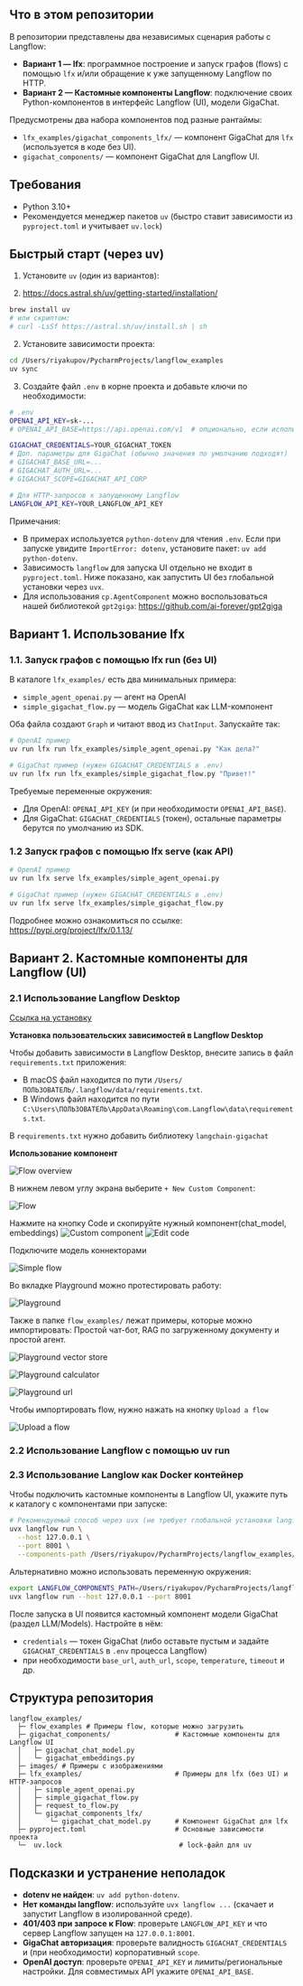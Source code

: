 ## Что в этом репозитории

В репозитории представлены два независимых сценария работы с Langflow:

- **Вариант 1 — lfx**: программное построение и запуск графов (flows) с помощью `lfx` и/или обращение к уже запущенному Langflow по HTTP.
- **Вариант 2 — Кастомные компоненты Langflow**: подключение своих Python-компонентов в интерфейс Langflow (UI), модели GigaChat.

Предусмотрены два набора компонентов под разные рантаймы:
- `lfx_examples/gigachat_components_lfx/` — компонент GigaChat для `lfx` (используется в коде без UI).
- `gigachat_components/` — компонент GigaChat для Langflow UI.

## Требования

- Python 3.10+
- Рекомендуется менеджер пакетов `uv` (быстро ставит зависимости из `pyproject.toml` и учитывает `uv.lock`)

## Быстрый старт (через uv)

1) Установите `uv` (один из вариантов):

2) https://docs.astral.sh/uv/getting-started/installation/
```bash
brew install uv
# или скриптом:
# curl -LsSf https://astral.sh/uv/install.sh | sh
```

2) Установите зависимости проекта:

```bash
cd /Users/riyakupov/PycharmProjects/langflow_examples
uv sync
```

3) Создайте файл `.env` в корне проекта и добавьте ключи по необходимости:

```bash
# .env
OPENAI_API_KEY=sk-...
# OPENAI_API_BASE=https://api.openai.com/v1  # опционально, если используете прокси/совместимые API

GIGACHAT_CREDENTIALS=YOUR_GIGACHAT_TOKEN
# Доп. параметры для GigaChat (обычно значения по умолчанию подходят)
# GIGACHAT_BASE_URL=...
# GIGACHAT_AUTH_URL=...
# GIGACHAT_SCOPE=GIGACHAT_API_CORP

# Для HTTP-запросов к запущенному Langflow
LANGFLOW_API_KEY=YOUR_LANGFLOW_API_KEY
```

Примечания:
- В примерах используется `python-dotenv` для чтения `.env`. Если при запуске увидите `ImportError: dotenv`, установите пакет: `uv add python-dotenv`.
- Зависимость `langflow` для запуска UI отдельно не входит в `pyproject.toml`. Ниже показано, как запустить UI без глобальной установки через `uvx`.
- Для использования `cp.AgentComponent` можно воспользоваться нашей библиотекой `gpt2giga`: https://github.com/ai-forever/gpt2giga
## Вариант 1. Использование lfx

### 1.1. Запуск графов с помощью lfx run (без UI)

В каталоге `lfx_examples/` есть два минимальных примера:
- `simple_agent_openai.py` — агент на OpenAI
- `simple_gigachat_flow.py` — модель GigaChat как LLM-компонент

Оба файла создают `Graph` и читают ввод из `ChatInput`. Запускайте так:

```bash
# OpenAI пример
uv run lfx run lfx_examples/simple_agent_openai.py "Как дела?"

# GigaChat пример (нужен GIGACHAT_CREDENTIALS в .env)
uv run lfx run lfx_examples/simple_gigachat_flow.py "Привет!"
```

Требуемые переменные окружения:
- Для OpenAI: `OPENAI_API_KEY` (и при необходимости `OPENAI_API_BASE`).
- Для GigaChat: `GIGACHAT_CREDENTIALS` (токен), остальные параметры берутся по умолчанию из SDK.

### 1.2 Запуск графов с помощью lfx serve (как API)

```bash
# OpenAI пример
uv run lfx serve lfx_examples/simple_agent_openai.py

# GigaChat пример (нужен GIGACHAT_CREDENTIALS в .env)
uv run lfx serve lfx_examples/simple_gigachat_flow.py
```

Подробнее можно ознакомиться по ссылке: https://pypi.org/project/lfx/0.1.13/

## Вариант 2. Кастомные компоненты для Langflow (UI)

### 2.1 Использование Langflow Desktop 
[Ссылка на установку](https://www.langflow.org/desktop)

**Установка пользовательских зависимостей в Langflow Desktop**

Чтобы добавить зависимости в Langflow Desktop, внесите запись в файл `requirements.txt` приложения:

*   В macOS файл находится по пути `/Users/ПОЛЬЗОВАТЕЛЬ/.langflow/data/requirements.txt`.
*   В Windows файл находится по пути `C:\Users\ПОЛЬЗОВАТЕЛЬ\AppData\Roaming\com.Langflow\data\requirements.txt`.

В `requirements.txt` нужно добавить библиотеку `langchain-gigachat`

**Использование компонент**

![Flow overview](images/flow_overview.png)

В нижнем левом углу экрана выберите `+ New Custom Component`:

![Flow](images/flow.png)

Нажмите на кнопку Code и скопируйте нужный компонент(chat_model, embeddings)
![Custom component](images/custom_component.png)
![Edit code](images/edit_code.png)

Подключите модель коннекторами

![Simple flow](images/simple_flow.png)

Во вкладке Playground можно протестировать работу:

![Playground](images/playground.png)

Также в папке `flow_examples/` лежат примеры, которые можно импортировать: Простой чат-бот, RAG по загруженному документу и простой агент. 

![Playground vector store](images/vector_store.png)

![Playground calculator](images/agent_calculator.png)

![Playground url](images/agent_url.png)

Чтобы импортировать flow, нужно нажать на кнопку `Upload a flow`

![Upload a flow](images/upload_flow.png)


### 2.2 Использование Langflow с помощью uv run

### 2.3 Использование Langlow как Docker контейнер
Чтобы подключить кастомные компоненты в Langflow UI, укажите путь к каталогу с компонентами при запуске:

```bash
# Рекомендуемый способ через uvx (не требует глобальной установки langflow)
uvx langflow run \
  --host 127.0.0.1 \
  --port 8001 \
  --components-path /Users/riyakupov/PycharmProjects/langflow_examples/gigachat_components
```

Альтернативно можно использовать переменную окружения:

```bash
export LANGFLOW_COMPONENTS_PATH=/Users/riyakupov/PycharmProjects/langflow_examples/gigachat_components
uvx langflow run --host 127.0.0.1 --port 8001
```

После запуска в UI появится кастомный компонент модели GigaChat (раздел LLM/Models). Настройте в нём:
- `credentials` — токен GigaChat (либо оставьте пустым и задайте `GIGACHAT_CREDENTIALS` в `.env` процесса Langflow)
- при необходимости `base_url`, `auth_url`, `scope`, `temperature`, `timeout` и др.

## Структура репозитория

```text
langflow_examples/
  ├─ flow_examples # Примеры flow, которые можно загрузить
  ├─ gigachat_components/                # Кастомные компоненты для Langflow UI
  │   ├─ gigachat_chat_model.py
  │   └─ gigachat_embeddings.py
  ├─ images/ # Примеры с изображениями
  ├─ lfx_examples/                       # Примеры для lfx (без UI) и HTTP-запросов
  │   ├─ simple_agent_openai.py
  │   ├─ simple_gigachat_flow.py
  │   ├─ request_to_flow.py
  │   └─ gigachat_components_lfx/
  │       └─ gigachat_chat_model.py      # Компонент GigaChat для lfx
  ├─ pyproject.toml                      # Основные зависимости проекта
  └─  uv.lock                             # lock-файл для uv
```

## Подсказки и устранение неполадок

- **dotenv не найден**: `uv add python-dotenv`.
- **Нет команды langflow**: используйте `uvx langflow ...` (скачает и запустит Langflow в изолированной среде).
- **401/403 при запросе к Flow**: проверьте `LANGFLOW_API_KEY` и что сервер Langflow запущен на `127.0.0.1:8001`.
- **GigaChat авторизация**: проверьте валидность `GIGACHAT_CREDENTIALS` и (при необходимости) корпоративный `scope`.
- **OpenAI доступ**: проверьте `OPENAI_API_KEY` и лимиты/региональные настройки. Для совместимых API укажите `OPENAI_API_BASE`.
